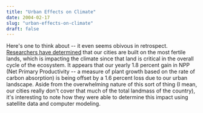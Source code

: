 ```yaml
---
title: "Urban Effects on Climate"
date: 2004-02-17
slug: "urban-effects-on-climate"
draft: false
---
```

Here's one to think about -- it even seems obivous in retrospect. [Researchers have determined](https://web.archive.org/web/20040403125935/http://www.newsisfree.com/iclick/i,31917400,192,f/) that our cities are built on the most fertile lands, which is impacting the climate since that land is critical in the overall cycle of the ecosystem. It appears that our yearly 1.8 percent gain in NPP (Net Primary Productivity -- a measure of plant growth based on the rate of carbon absorption) is being offset by a 1.6 percent loss due to our urban landscape. Aside from the overwhelming nature of this sort of thing (I mean, our cities really don't cover that much of the total landmass of the country), it's interesting to note how they were able to determine this impact using satellite data and computer modeling.
